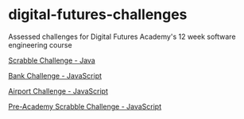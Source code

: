 # digital-futures-challenges
Assessed challenges for Digital Futures Academy's 12 week software engineering course

  [Scrabble Challenge - Java](https://github.com/derynL/digital-futures-challenges/tree/main/scrabble-challenge-java)
  
  [Bank Challenge - JavaScript](https://github.com/derynL/digital-futures-challenges/tree/main/bank-challenge)
  
  [Airport Challenge - JavaScript](https://github.com/derynL/digital-futures-challenges/tree/main/airport-challenge)
  
  [Pre-Academy Scrabble Challenge - JavaScript](https://github.com/derynL/digital-futures-challenges/tree/main/pre-academy-scrabble-challenge)
  
